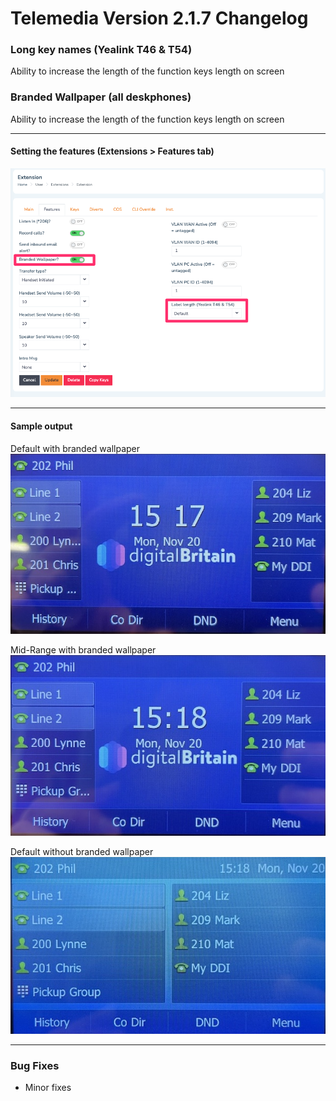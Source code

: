 # Telemedia Version 2.1.7 Changelog

### Long key names (Yealink T46 & T54)

Ability to increase the length of the function keys length on screen

### Branded Wallpaper (all deskphones)

Ability to increase the length of the function keys length on screen

---

#### Setting the features (Extensions > Features tab)
![](https://github.com/codebase-technology/Telemedia-Documentation/raw/master/2.1.7/label_len_wallpaper.png)

---

#### Sample output

Default with branded wallpaper
![<img src="Default.jpg" width="250"/>](https://github.com/codebase-technology/Telemedia-Documentation/raw/master/2.1.7/Default.jpg)

Mid-Range with branded wallpaper
![](https://github.com/codebase-technology/Telemedia-Documentation/raw/master/2.1.7/Midrange.jpg)

Default without branded wallpaper
![](https://github.com/codebase-technology/Telemedia-Documentation/raw/master/2.1.7/Extended.jpg)

---

### Bug Fixes
* Minor fixes